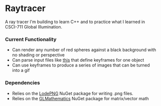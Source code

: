 # Raytracer
A ray tracer I'm building to learn C++ and to practice what I learned in CSCI-711 Global Illumination.

### Current Functionality
+ Can render any number of red spheres against a black background with no shading or perspective
+ Can parse input files like [this](Raytracer/world/prog.txt) that define keyframes for one object
+ Can use keyframes to produce a series of images that can be turned into a gif

### Dependencies
+ Relies on the [LodePNG](https://github.com/lvandeve/lodepng) NuGet package for writing .png files.
+ Relies on the [GLMathematics](https://www.nuget.org/packages/glm/0.9.9.600) NuGet package for matrix/vector math
